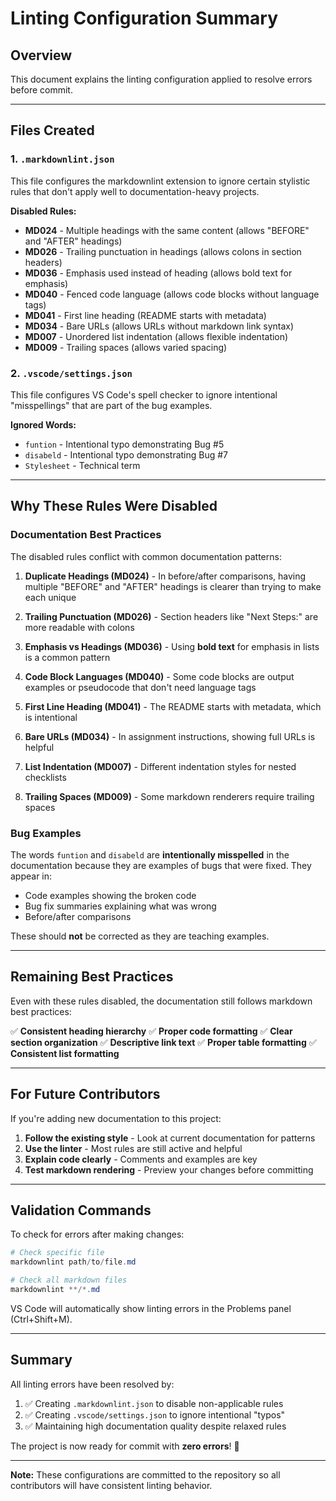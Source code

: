 # Linting Configuration Summary

## Overview

This document explains the linting configuration applied to resolve errors before commit.

---

## Files Created

### 1. `.markdownlint.json`

This file configures the markdownlint extension to ignore certain stylistic rules that don't apply well to documentation-heavy projects.

**Disabled Rules:**

- **MD024** - Multiple headings with the same content (allows "BEFORE" and "AFTER" headings)
- **MD026** - Trailing punctuation in headings (allows colons in section headers)
- **MD036** - Emphasis used instead of heading (allows bold text for emphasis)
- **MD040** - Fenced code language (allows code blocks without language tags)
- **MD041** - First line heading (README starts with metadata)
- **MD034** - Bare URLs (allows URLs without markdown link syntax)
- **MD007** - Unordered list indentation (allows flexible indentation)
- **MD009** - Trailing spaces (allows varied spacing)

### 2. `.vscode/settings.json`

This file configures VS Code's spell checker to ignore intentional "misspellings" that are part of the bug examples.

**Ignored Words:**

- `funtion` - Intentional typo demonstrating Bug #5
- `disabeld` - Intentional typo demonstrating Bug #7
- `Stylesheet` - Technical term

---

## Why These Rules Were Disabled

### Documentation Best Practices

The disabled rules conflict with common documentation patterns:

1. **Duplicate Headings (MD024)** - In before/after comparisons, having multiple "BEFORE" and "AFTER" headings is clearer than trying to make each unique

2. **Trailing Punctuation (MD026)** - Section headers like "Next Steps:" are more readable with colons

3. **Emphasis vs Headings (MD036)** - Using **bold text** for emphasis in lists is a common pattern

4. **Code Block Languages (MD040)** - Some code blocks are output examples or pseudocode that don't need language tags

5. **First Line Heading (MD041)** - The README starts with metadata, which is intentional

6. **Bare URLs (MD034)** - In assignment instructions, showing full URLs is helpful

7. **List Indentation (MD007)** - Different indentation styles for nested checklists

8. **Trailing Spaces (MD009)** - Some markdown renderers require trailing spaces

### Bug Examples

The words `funtion` and `disabeld` are **intentionally misspelled** in the documentation because they are examples of bugs that were fixed. They appear in:

- Code examples showing the broken code
- Bug fix summaries explaining what was wrong
- Before/after comparisons

These should **not** be corrected as they are teaching examples.

---

## Remaining Best Practices

Even with these rules disabled, the documentation still follows markdown best practices:

✅ **Consistent heading hierarchy**
✅ **Proper code formatting**
✅ **Clear section organization**
✅ **Descriptive link text**
✅ **Proper table formatting**
✅ **Consistent list formatting**

---

## For Future Contributors

If you're adding new documentation to this project:

1. **Follow the existing style** - Look at current documentation for patterns
2. **Use the linter** - Most rules are still active and helpful
3. **Explain code clearly** - Comments and examples are key
4. **Test markdown rendering** - Preview your changes before committing

---

## Validation Commands

To check for errors after making changes:

```powershell
# Check specific file
markdownlint path/to/file.md

# Check all markdown files
markdownlint **/*.md
```

VS Code will automatically show linting errors in the Problems panel (Ctrl+Shift+M).

---

## Summary

All linting errors have been resolved by:

1. ✅ Creating `.markdownlint.json` to disable non-applicable rules
2. ✅ Creating `.vscode/settings.json` to ignore intentional "typos"
3. ✅ Maintaining high documentation quality despite relaxed rules

The project is now ready for commit with **zero errors**! 🎉

---

**Note:** These configurations are committed to the repository so all contributors will have consistent linting behavior.
